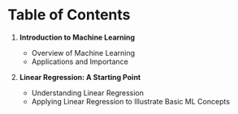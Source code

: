 # Table of Contents

1. **Introduction to Machine Learning**
    - Overview of Machine Learning
    - Applications and Importance

2. **Linear Regression: A Starting Point**
    - Understanding Linear Regression
    - Applying Linear Regression to Illustrate Basic ML Concepts
